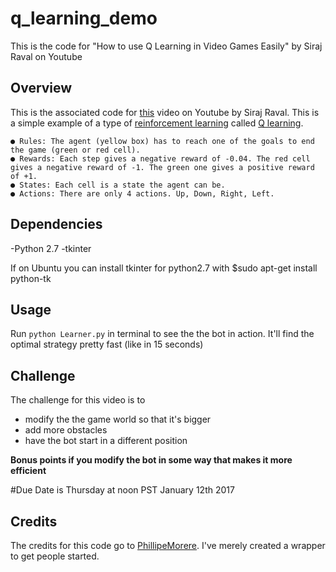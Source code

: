 # q_learning_demo
This is the code for "How to use Q Learning in Video Games Easily" by Siraj Raval on Youtube

## Overview

This is the associated code for [this](https://youtu.be/A5eihauRQvo) video on Youtube by Siraj Raval. This is a simple example of a type of [reinforcement learning](https://en.wikipedia.org/wiki/Reinforcement_learning)
called [Q learning](https://en.wikipedia.org/wiki/Q-learning). 

	● Rules: The agent (yellow box) has to reach one of the goals to end the game (green or red cell).
	● Rewards: Each step gives a negative reward of -0.04. The red cell gives a negative reward of -1. The green one gives a positive reward of +1.
	● States: Each cell is a state the agent can be.
	● Actions: There are only 4 actions. Up, Down, Right, Left.

## Dependencies

-Python 2.7
-tkinter

If on Ubuntu you can install tkinter for python2.7 with
$sudo apt-get install python-tk

## Usage

Run `python Learner.py` in terminal to see the the bot in action. It'll find the optimal strategy pretty fast (like in 15 seconds)

## Challenge

The challenge for this video is to 

* modify the the game world so that it's bigger 
* add more obstacles
* have the bot start in a different position

**Bonus points if you modify the bot in some way that makes it more efficient**

#Due Date is Thursday at noon PST January 12th 2017

## Credits

The credits for this code go to [PhillipeMorere](https://github.com/PhilippeMorere). I've merely created a wrapper to get people started.
